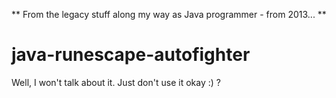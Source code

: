 ** From the legacy stuff along my way as Java programmer - from 2013... **

# java-runescape-autofighter

Well, I won't talk about it. Just don't use it okay :) ?
